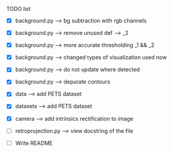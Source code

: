 TODO list

- [x] background.py --> bg subtraction with rgb channels
- [x] background.py --> remove unused def --> _2
- [x] background.py --> more accurate thresholding _1 && _2
- [x] background.py --> changed types of visualization used now
- [x] background.py --> do not update where detected
- [x] background.py --> depurate contours

- [x] data --> add PETS dataset

- [x] datasets --> add PETS dataset

- [x] camera --> add intrinsics rectification to image

- [ ] retroprojection.py --> view docstring of the file

- [ ] Write README

